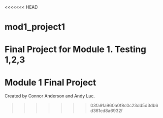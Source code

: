 <<<<<<< HEAD
# mod1_project1
Final Project for Module 1. 
Testing 1,2,3
=======
# Module 1 Final Project
Created by Connor Anderson and Andy Luc. 

>>>>>>> 03fa91a960a0f8c0c23dd5d3db6d361ed8a6932f
